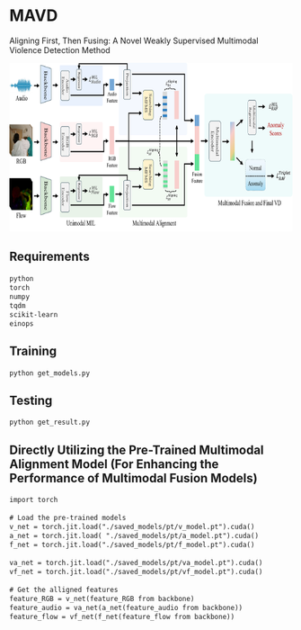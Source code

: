 # MAVD
 Aligning First, Then Fusing: A Novel Weakly Supervised Multimodal Violence Detection Method


 <p align="center">
    <img src=img.png width="800" height="300"/>
</p>


## Requirements  

    python
    torch
    numpy
    tqdm
    scikit-learn
    einops


## Training

    python get_models.py 

## Testing

    python get_result.py

## Directly Utilizing the Pre-Trained Multimodal Alignment Model (For Enhancing the Performance of Multimodal Fusion Models)

    import torch

    # Load the pre-trained models
    v_net = torch.jit.load("./saved_models/pt/v_model.pt").cuda()
    a_net = torch.jit.load( "./saved_models/pt/a_model.pt").cuda()
    f_net = torch.jit.load("./saved_models/pt/f_model.pt").cuda()

    va_net = torch.jit.load("./saved_models/pt/va_model.pt").cuda()
    vf_net = torch.jit.load("./saved_models/pt/vf_model.pt").cuda()

    # Get the alligned features
    feature_RGB = v_net(feature_RGB from backbone)
    feature_audio = va_net(a_net(feature_audio from backbone))
    feature_flow = vf_net(f_net(feature_flow from backbone))
